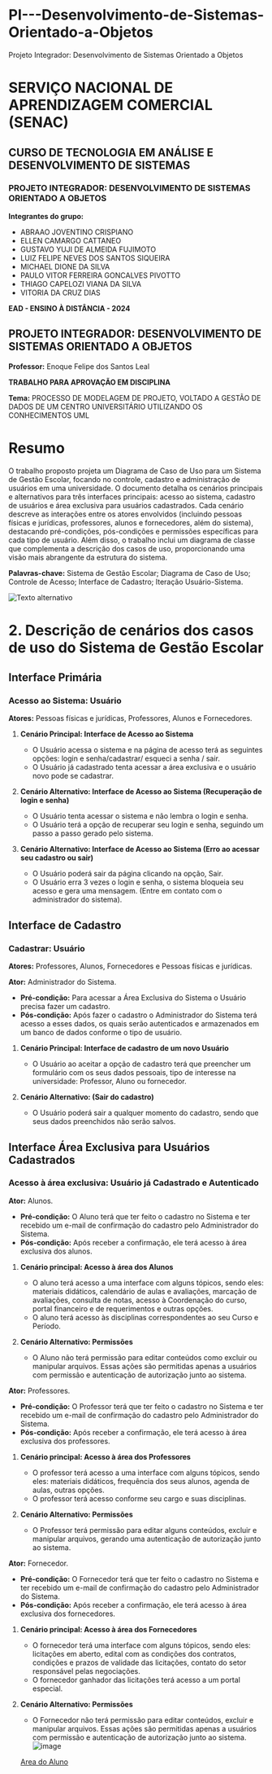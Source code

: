 # PI---Desenvolvimento-de-Sistemas-Orientado-a-Objetos
Projeto Integrador: Desenvolvimento de Sistemas Orientado a Objetos
# SERVIÇO NACIONAL DE APRENDIZAGEM COMERCIAL (SENAC)
## CURSO DE TECNOLOGIA EM ANÁLISE E DESENVOLVIMENTO DE SISTEMAS
### PROJETO INTEGRADOR: DESENVOLVIMENTO DE SISTEMAS ORIENTADO A OBJETOS

**Integrantes do grupo:**
- ABRAAO JOVENTINO CRISPIANO
- ELLEN CAMARGO CATTANEO
- GUSTAVO YUJI DE ALMEIDA FUJIMOTO
- LUIZ FELIPE NEVES DOS SANTOS SIQUEIRA
- MICHAEL DIONE DA SILVA
- PAULO VITOR FERREIRA GONCALVES PIVOTTO
- THIAGO CAPELOZI VIANA DA SILVA
- VITORIA DA CRUZ DIAS

**EAD - ENSINO À DISTÂNCIA - 2024**

## PROJETO INTEGRADOR: DESENVOLVIMENTO DE SISTEMAS ORIENTADO A OBJETOS
**Professor:** Enoque Felipe dos Santos Leal

**TRABALHO PARA APROVAÇÃO EM DISCIPLINA**

**Tema:** PROCESSO DE MODELAGEM DE PROJETO, VOLTADO A GESTÃO DE DADOS DE UM CENTRO UNIVERSITÁRIO UTILIZANDO OS CONHECIMENTOS UML

# Resumo

O trabalho proposto projeta um Diagrama de Caso de Uso para um Sistema de Gestão Escolar, focando no controle, cadastro e administração de usuários em uma universidade. O documento detalha os cenários principais e alternativos para três interfaces principais: acesso ao sistema, cadastro de usuários e área exclusiva para usuários cadastrados. Cada cenário descreve as interações entre os atores envolvidos (incluindo pessoas físicas e jurídicas, professores, alunos e fornecedores, além do sistema), destacando pré-condições, pós-condições e permissões específicas para cada tipo de usuário. Além disso, o trabalho inclui um diagrama de classe que complementa a descrição dos casos de uso, proporcionando uma visão mais abrangente da estrutura do sistema.

**Palavras-chave:** Sistema de Gestão Escolar; Diagrama de Caso de Uso; Controle de Acesso; Interface de Cadastro; Iteração Usuário-Sistema.

![Texto alternativo](https://github.com/thiagocvsilva/trabalho/blob/main/Captura%20de%20tela%202024-05-19%20182835.png)


# 2. Descrição de cenários dos casos de uso do Sistema de Gestão Escolar

## Interface Primária

### Acesso ao Sistema: Usuário

**Atores:** Pessoas físicas e jurídicas, Professores, Alunos e Fornecedores.

1. **Cenário Principal: Interface de Acesso ao Sistema**
   - O Usuário acessa o sistema e na página de acesso terá as seguintes opções: login e senha/cadastrar/ esqueci a senha / sair.
   - O Usuário já cadastrado tenta acessar a área exclusiva e o usuário novo pode se cadastrar.

2. **Cenário Alternativo: Interface de Acesso ao Sistema (Recuperação de login e senha)**
   - O Usuário tenta acessar o sistema e não lembra o login e senha.
   - O Usuário terá a opção de recuperar seu login e senha, seguindo um passo a passo gerado pelo sistema.

3. **Cenário Alternativo: Interface de Acesso ao Sistema (Erro ao acessar seu cadastro ou sair)**
   - O Usuário poderá sair da página clicando na opção, Sair.
   - O Usuário erra 3 vezes o login e senha, o sistema bloqueia seu acesso e gera uma mensagem. (Entre em contato com o administrador do sistema).

## Interface de Cadastro

### Cadastrar: Usuário

**Atores:** Professores, Alunos, Fornecedores e Pessoas físicas e jurídicas.

**Ator:** Administrador do Sistema.

- **Pré-condição:** Para acessar a Área Exclusiva do Sistema o Usuário precisa fazer um cadastro.
- **Pós-condição:** Após fazer o cadastro o Administrador do Sistema terá acesso a esses dados, os quais serão autenticados e armazenados em um banco de dados conforme o tipo de usuário.

1. **Cenário Principal: Interface de cadastro de um novo Usuário**
   - O Usuário ao aceitar a opção de cadastro terá que preencher um formulário com os seus dados pessoais, tipo de interesse na universidade: Professor, Aluno ou fornecedor.

2. **Cenário Alternativo: (Sair do cadastro)**
   - O Usuário poderá sair a qualquer momento do cadastro, sendo que seus dados preenchidos não serão salvos.

## Interface Área Exclusiva para Usuários Cadastrados

### Acesso à área exclusiva: Usuário já Cadastrado e Autenticado

**Ator:** Alunos.

- **Pré-condição:** O Aluno terá que ter feito o cadastro no Sistema e ter recebido um e-mail de confirmação do cadastro pelo Administrador do Sistema.
- **Pós-condição:** Após receber a confirmação, ele terá acesso à área exclusiva dos alunos.

1. **Cenário principal: Acesso à área dos Alunos**
   - O aluno terá acesso a uma interface com alguns tópicos, sendo eles: materiais didáticos, calendário de aulas e avaliações, marcação de avaliações, consulta de notas, acesso à Coordenação do curso, portal financeiro e de requerimentos e outras opções.
   - O aluno terá acesso às disciplinas correspondentes ao seu Curso e Período.

2. **Cenário Alternativo: Permissões**
   - O Aluno não terá permissão para editar conteúdos como excluir ou manipular arquivos. Essas ações são permitidas apenas a usuários com permissão e autenticação de autorização junto ao sistema.

**Ator:** Professores.

- **Pré-condição:** O Professor terá que ter feito o cadastro no Sistema e ter recebido um e-mail de confirmação do cadastro pelo Administrador do Sistema.
- **Pós-condição:** Após receber a confirmação, ele terá acesso à área exclusiva dos professores.

1. **Cenário principal: Acesso à área dos Professores**
   - O professor terá acesso a uma interface com alguns tópicos, sendo eles: materiais didáticos, frequência dos seus alunos, agenda de aulas, outras opções.
   - O professor terá acesso conforme seu cargo e suas disciplinas.

2. **Cenário Alternativo: Permissões**
   - O Professor terá permissão para editar alguns conteúdos, excluir e manipular arquivos, gerando uma autenticação de autorização junto ao sistema.

**Ator:** Fornecedor.

- **Pré-condição:** O Fornecedor terá que ter feito o cadastro no Sistema e ter recebido um e-mail de confirmação do cadastro pelo Administrador do Sistema.
- **Pós-condição:** Após receber a confirmação, ele terá acesso à área exclusiva dos fornecedores.

1. **Cenário principal: Acesso à área dos Fornecedores**
   - O fornecedor terá uma interface com alguns tópicos, sendo eles: licitações em aberto, edital com as condições dos contratos, condições e prazos de validade das licitações, contato do setor responsável pelas negociações.
   - O fornecedor ganhador das licitações terá acesso a um portal especial.

2. **Cenário Alternativo: Permissões**
   - O Fornecedor não terá permissão para editar conteúdos, excluir e manipular arquivos. Essas ações são permitidas apenas a usuários com permissão e autenticação de autorização junto ao sistema.
   ![image](https://github.com/thiagocvsilva/trabalho/blob/main/diagram%20de%20classe%20.png)

   [Area do Aluno](https://gamma.app/docs/Area-do-Aluno-tddjehqtzl4jfsh)
